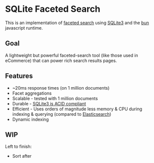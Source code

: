 # SQLite Faceted Search

This is an implementation of [faceted search](https://en.wikipedia.org/wiki/Faceted_search) using [SQLite3](https://www.sqlite.org/index.html) and the [bun](https://bun.sh/) javascript runtime.

## Goal
A lightweight but powerful faceted-search tool (like those used in eCommerce) that can power rich search results pages.

## Features
 - ~20ms response times (on 1 million documents)
 - Facet aggregations
 - Scalable - tested with 1 million documents
 - Durable - [SQLite3 is ACID compliant](https://www.sqlite.org/transactional.html)
 - Efficient - Uses orders of magnitude less memory & CPU during indexing & querying (compared to [Elasticsearch](https://www.elastic.co/))
 - Dynamic indexing

## WIP
Left to finish:
 - Sort after